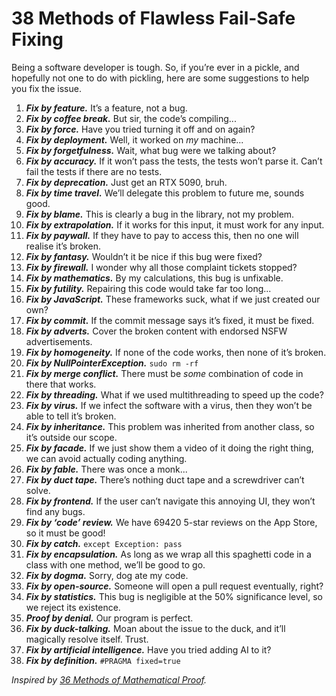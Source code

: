 # 38 Methods of Flawless Fail-Safe Fixing
<!-- #QUARK live!
  EXPORT: lists/fix
  STYLE: dev
  DUALITY: dark
  INDEX: lists dev
-->

Being a software developer is tough. So, if you’re ever in a pickle, and hopefully not one to do with pickling, here are some suggestions to help you fix the issue.

1. ***Fix by feature.*** It’s a feature, not a bug.
1. ***Fix by coffee break.*** But sir, the code’s compiling...
1. ***Fix by force.*** Have you tried turning it off and on again?
1. ***Fix by deployment.*** Well, it worked on *my* machine...
1. ***Fix by forgetfulness.*** Wait, what bug were we talking about?
1. ***Fix by accuracy.*** If it won’t pass the tests, the tests won’t parse it. Can’t fail the tests if there are no tests.
1. ***Fix by deprecation.*** Just get an RTX 5090, bruh.
1. ***Fix by time travel.*** We’ll delegate this problem to future me, sounds good.
1. ***Fix by blame.*** This is clearly a bug in the library, not my problem.
1. ***Fix by extrapolation.*** If it works for this input, it must work for any input.
1. ***Fix by paywall.*** If they have to pay to access this, then no one will realise it’s broken.
1. ***Fix by fantasy.*** Wouldn’t it be nice if this bug were fixed?
1. ***Fix by firewall.*** I wonder why all those complaint tickets stopped?
1. ***Fix by mathematics.*** By my calculations, this bug is unfixable.
1. ***Fix by futility.*** Repairing this code would take far too long...
1. ***Fix by JavaScript.*** These frameworks suck, what if we just created our own?
1. ***Fix by commit.*** If the commit message says it’s fixed, it must be fixed.
1. ***Fix by adverts.*** Cover the broken content with endorsed NSFW advertisements.
1. ***Fix by homogeneity.*** If none of the code works, then none of it’s broken.
1. ***Fix by NullPointerException.*** `sudo rm -rf`
1. ***Fix by merge conflict.*** There must be *some* combination of code in there that works.
1. ***Fix by threading.*** What if we used multithreading to speed up the code?
1. ***Fix by virus.*** If we infect the software with a virus, then they won’t be able to tell it’s broken.
1. ***Fix by inheritance.*** This problem was inherited from another class, so it’s outside our scope.
1. ***Fix by facade.*** If we just show them a video of it doing the right thing, we can avoid actually coding anything.
1. ***Fix by fable.*** There was once a monk...
1. ***Fix by duct tape.*** There’s nothing duct tape and a screwdriver can’t solve.
1. ***Fix by frontend.*** If the user can’t navigate this annoying UI, they won’t find any bugs.
1. ***Fix by ‘code’ review.*** We have 69420 5-star reviews on the App Store, so it must be good!
1. ***Fix by catch.*** `except Exception: pass`
1. ***Fix by encapsulation.*** As long as we wrap all this spaghetti code in a class with one method, we’ll be good to go.
1. ***Fix by dogma.*** Sorry, dog ate my code.
1. ***Fix by open-source.*** Someone will open a pull request eventually, right?
1. ***Fix by statistics.*** This bug is negligible at the 50% significance level, so we reject its existence.
1. ***Proof by denial.*** Our program is perfect.
1. ***Fix by duck-talking.*** Moan about the issue to the duck, and it’ll magically resolve itself. Trust.
1. ***Fix by artificial intelligence.*** Have you tried adding AI to it?
1. ***Fix by definition.*** `#PRAGMA fixed=true`

*Inspired by [36 Methods of Mathematical Proof](https://jwilson.coe.uga.edu/EMT668/EMAT661.F99/Challen/proof/proof.html).*
